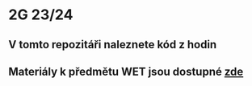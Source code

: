 # 2G 23/24

## V tomto repozitáři naleznete kód z hodin

## Materiály k předmětu WET jsou dostupné [zde](https://github.com/JS-Trebesin/WET-materialy)

